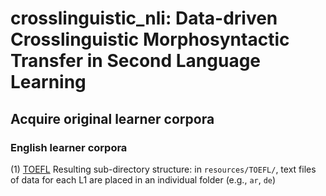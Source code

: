 # crosslinguistic_nli: Data-driven Crosslinguistic Morphosyntactic Transfer in Second Language Learning

## Acquire original learner corpora 

### English learner corpora

  (1) [TOEFL](https://www.ets.org/research/policy_research_reports/publications/report/2013/jrkv)
      Resulting sub-directory structure: in ```resources/TOEFL/```, text files of data for each L1 are placed in an individual folder (e.g., ```ar```, ```de```)
  
